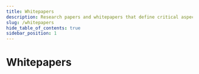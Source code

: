 ```yaml
---
title: Whitepapers
description: Research papers and whitepapers that define critical aspects of the Quai protocol.
slug: /whitepapers
hide_table_of_contents: true
sidebar_position: 1
---
```


# Whitepapers